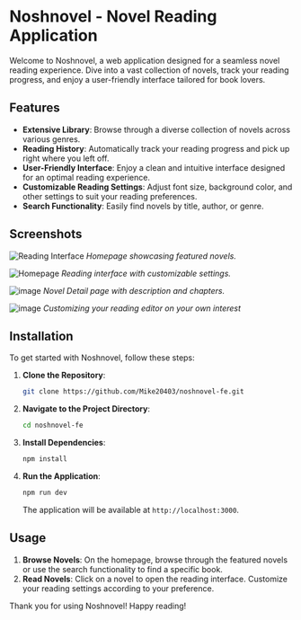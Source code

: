 # Noshnovel - Novel Reading Application

Welcome to Noshnovel, a web application designed for a seamless novel reading experience. Dive into a vast collection of novels, track your reading progress, and enjoy a user-friendly interface tailored for book lovers.

## Features

- **Extensive Library**: Browse through a diverse collection of novels across various genres.
- **Reading History**: Automatically track your reading progress and pick up right where you left off.
- **User-Friendly Interface**: Enjoy a clean and intuitive interface designed for an optimal reading experience.
- **Customizable Reading Settings**: Adjust font size, background color, and other settings to suit your reading preferences.
- **Search Functionality**: Easily find novels by title, author, or genre.

## Screenshots
![Reading Interface](https://github.com/Mike20403/noshnovel-fe/assets/57946382/56d98f2c-8b9d-4a0d-87b1-7e3e790488b6)
*Homepage showcasing featured novels.*

![Homepage](https://github.com/Mike20403/noshnovel-fe/assets/57946382/0dd0ce7c-13cc-4420-8938-4fab8495a9c1)
*Reading interface with customizable settings.*

![image](https://github.com/Mike20403/noshnovel-fe/assets/57946382/fef06558-a594-4f12-863f-ada20cd4c457)
*Novel Detail page with description and chapters.*

![image](https://github.com/Mike20403/noshnovel-fe/assets/57946382/adee71fc-2054-441d-adc8-d5da6c6358dc)
*Customizing your reading editor on your own interest*

## Installation

To get started with Noshnovel, follow these steps:

1. **Clone the Repository**:
   ```bash
   git clone https://github.com/Mike20403/noshnovel-fe.git
   ```

2. **Navigate to the Project Directory**:
   ```bash
   cd noshnovel-fe
   ```

3. **Install Dependencies**:
   ```bash
   npm install
   ```

4. **Run the Application**:
   ```bash
   npm run dev
   ```

   The application will be available at `http://localhost:3000`.

## Usage

1. **Browse Novels**: On the homepage, browse through the featured novels or use the search functionality to find a specific book.
2. **Read Novels**: Click on a novel to open the reading interface. Customize your reading settings according to your preference.

Thank you for using Noshnovel! Happy reading!
